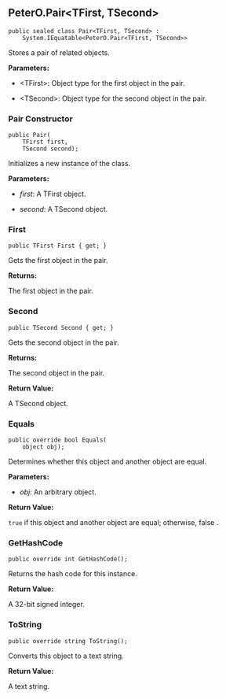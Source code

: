 ## PeterO.Pair<TFirst, TSecond>

    public sealed class Pair<TFirst, TSecond> :
        System.IEquatable<PeterO.Pair<TFirst, TSecond>>

Stores a pair of related objects.

<b>Parameters:</b>

 * &lt;TFirst&gt;: Object type for the first object in the pair.

 * &lt;TSecond&gt;: Object type for the second object in the pair.

### Pair Constructor

    public Pair(
        TFirst first,
        TSecond second);

Initializes a new instance of the class.

<b>Parameters:</b>

 * <i>first</i>: A TFirst object.

 * <i>second</i>: A TSecond object.

### First

    public TFirst First { get; }

Gets the first object in the pair.

<b>Returns:</b>

The first object in the pair.

### Second

    public TSecond Second { get; }

Gets the second object in the pair.

<b>Returns:</b>

The second object in the pair.

<b>Return Value:</b>

A TSecond object.

### Equals

    public override bool Equals(
        object obj);

Determines whether this object and another object are equal.

<b>Parameters:</b>

 * <i>obj</i>: An arbitrary object.

<b>Return Value:</b>

 `true`  if this object and another object are equal; otherwise, false .

### GetHashCode

    public override int GetHashCode();

Returns the hash code for this instance.

<b>Return Value:</b>

A 32-bit signed integer.

### ToString

    public override string ToString();

Converts this object to a text string.

<b>Return Value:</b>

A text string.
